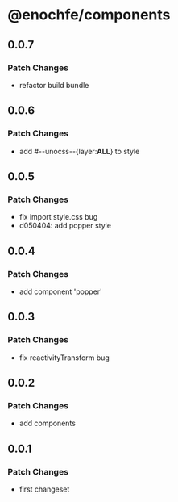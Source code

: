 # @enochfe/components

## 0.0.7

### Patch Changes

- refactor build bundle

## 0.0.6

### Patch Changes

- add #--unocss--{layer:**ALL**} to style

## 0.0.5

### Patch Changes

- fix import style.css bug
- d050404: add popper style

## 0.0.4

### Patch Changes

- add component 'popper'

## 0.0.3

### Patch Changes

- fix reactivityTransform bug

## 0.0.2

### Patch Changes

- add components

## 0.0.1

### Patch Changes

- first changeset
